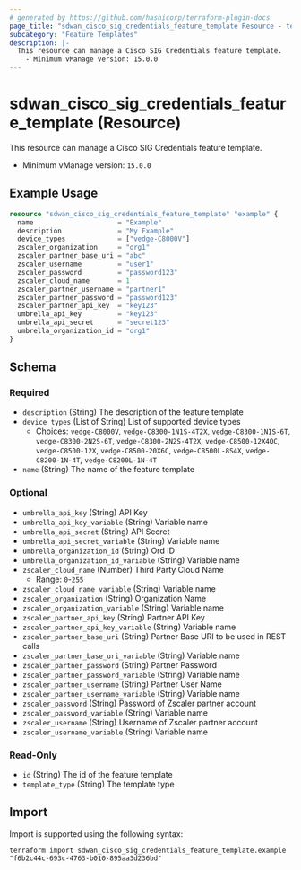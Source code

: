 ```yaml
---
# generated by https://github.com/hashicorp/terraform-plugin-docs
page_title: "sdwan_cisco_sig_credentials_feature_template Resource - terraform-provider-sdwan"
subcategory: "Feature Templates"
description: |-
  This resource can manage a Cisco SIG Credentials feature template.
    - Minimum vManage version: 15.0.0
---
```


# sdwan_cisco_sig_credentials_feature_template (Resource)

This resource can manage a Cisco SIG Credentials feature template.
  - Minimum vManage version: `15.0.0`

## Example Usage

```terraform
resource "sdwan_cisco_sig_credentials_feature_template" "example" {
  name                     = "Example"
  description              = "My Example"
  device_types             = ["vedge-C8000V"]
  zscaler_organization     = "org1"
  zscaler_partner_base_uri = "abc"
  zscaler_username         = "user1"
  zscaler_password         = "password123"
  zscaler_cloud_name       = 1
  zscaler_partner_username = "partner1"
  zscaler_partner_password = "password123"
  zscaler_partner_api_key  = "key123"
  umbrella_api_key         = "key123"
  umbrella_api_secret      = "secret123"
  umbrella_organization_id = "org1"
}
```

<!-- schema generated by tfplugindocs -->
## Schema

### Required

- `description` (String) The description of the feature template
- `device_types` (List of String) List of supported device types
  - Choices: `vedge-C8000V`, `vedge-C8300-1N1S-4T2X`, `vedge-C8300-1N1S-6T`, `vedge-C8300-2N2S-6T`, `vedge-C8300-2N2S-4T2X`, `vedge-C8500-12X4QC`, `vedge-C8500-12X`, `vedge-C8500-20X6C`, `vedge-C8500L-8S4X`, `vedge-C8200-1N-4T`, `vedge-C8200L-1N-4T`
- `name` (String) The name of the feature template

### Optional

- `umbrella_api_key` (String) API Key
- `umbrella_api_key_variable` (String) Variable name
- `umbrella_api_secret` (String) API Secret
- `umbrella_api_secret_variable` (String) Variable name
- `umbrella_organization_id` (String) Ord ID
- `umbrella_organization_id_variable` (String) Variable name
- `zscaler_cloud_name` (Number) Third Party Cloud Name
  - Range: `0`-`255`
- `zscaler_cloud_name_variable` (String) Variable name
- `zscaler_organization` (String) Organization Name
- `zscaler_organization_variable` (String) Variable name
- `zscaler_partner_api_key` (String) Partner API Key
- `zscaler_partner_api_key_variable` (String) Variable name
- `zscaler_partner_base_uri` (String) Partner Base URI to be used in REST calls
- `zscaler_partner_base_uri_variable` (String) Variable name
- `zscaler_partner_password` (String) Partner Password
- `zscaler_partner_password_variable` (String) Variable name
- `zscaler_partner_username` (String) Partner User Name
- `zscaler_partner_username_variable` (String) Variable name
- `zscaler_password` (String) Password of Zscaler partner account
- `zscaler_password_variable` (String) Variable name
- `zscaler_username` (String) Username of Zscaler partner account
- `zscaler_username_variable` (String) Variable name

### Read-Only

- `id` (String) The id of the feature template
- `template_type` (String) The template type

## Import

Import is supported using the following syntax:

```shell
terraform import sdwan_cisco_sig_credentials_feature_template.example "f6b2c44c-693c-4763-b010-895aa3d236bd"
```
